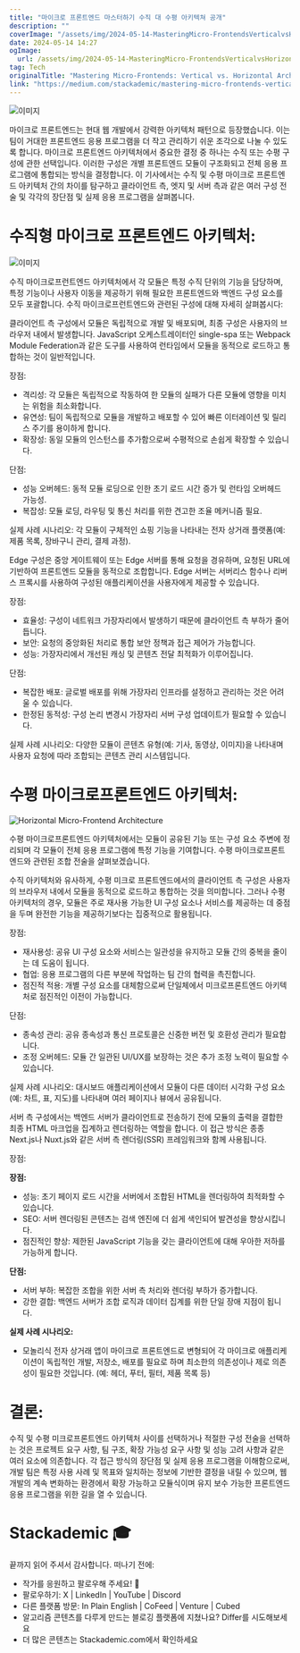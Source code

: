 ```yaml
---
title: "마이크로 프론트엔드 마스터하기 수직 대 수평 아키텍쳐 공개"
description: ""
coverImage: "/assets/img/2024-05-14-MasteringMicro-FrontendsVerticalvsHorizontalArchitecturesUnveiled_0.png"
date: 2024-05-14 14:27
ogImage: 
  url: /assets/img/2024-05-14-MasteringMicro-FrontendsVerticalvsHorizontalArchitecturesUnveiled_0.png
tag: Tech
originalTitle: "Mastering Micro-Frontends: Vertical vs. Horizontal Architectures Unveiled!"
link: "https://medium.com/stackademic/mastering-micro-frontends-vertical-vs-horizontal-architectures-unveiled-5ff793aaec14"
---
```




![이미지](/assets/img/2024-05-14-MasteringMicro-FrontendsVerticalvsHorizontalArchitecturesUnveiled_0.png)

마이크로 프론트엔드는 현대 웹 개발에서 강력한 아키텍처 패턴으로 등장했습니다. 이는 팀이 거대한 프론트엔드 응용 프로그램을 더 작고 관리하기 쉬운 조각으로 나눌 수 있도록 합니다. 마이크로 프론트엔드 아키텍처에서 중요한 결정 중 하나는 수직 또는 수평 구성에 관한 선택입니다. 이러한 구성은 개별 프론트엔드 모듈이 구조화되고 전체 응용 프로그램에 통합되는 방식을 결정합니다. 이 기사에서는 수직 및 수평 마이크로 프론트엔드 아키텍처 간의 차이를 탐구하고 클라이언트 측, 엣지 및 서버 측과 같은 여러 구성 전술 및 각각의 장단점 및 실제 응용 프로그램을 살펴봅니다.

# 수직형 마이크로 프론트엔드 아키텍처:

![이미지](/assets/img/2024-05-14-MasteringMicro-FrontendsVerticalvsHorizontalArchitecturesUnveiled_1.png)




수직 마이크로프런트엔드 아키텍처에서 각 모듈은 특정 수직 단위의 기능을 담당하며, 특정 기능이나 사용자 이동을 제공하기 위해 필요한 프론트엔드와 백엔드 구성 요소를 모두 포괄합니다. 수직 마이크로프런트엔드와 관련된 구성에 대해 자세히 살펴봅시다:

클라이언트 측 구성에서 모듈은 독립적으로 개발 및 배포되며, 최종 구성은 사용자의 브라우저 내에서 발생합니다. JavaScript 오케스트레이터인 single-spa 또는 Webpack Module Federation과 같은 도구를 사용하여 런타임에서 모듈을 동적으로 로드하고 통합하는 것이 일반적입니다.

장점:

- 격리성: 각 모듈은 독립적으로 작동하여 한 모듈의 실패가 다른 모듈에 영향을 미치는 위험을 최소화합니다.
- 유연성: 팀이 독립적으로 모듈을 개발하고 배포할 수 있어 빠른 이터레이션 및 릴리스 주기를 용이하게 합니다.
- 확장성: 동일 모듈의 인스턴스를 추가함으로써 수평적으로 손쉽게 확장할 수 있습니다.



단점:

- 성능 오버헤드: 동적 모듈 로딩으로 인한 초기 로드 시간 증가 및 런타임 오버헤드 가능성.
- 복잡성: 모듈 로딩, 라우팅 및 통신 처리를 위한 견고한 조율 메커니즘 필요.

실제 사례 시나리오: 각 모듈이 구체적인 쇼핑 기능을 나타내는 전자 상거래 플랫폼(예: 제품 목록, 장바구니 관리, 결제 과정).

Edge 구성은 중앙 게이트웨이 또는 Edge 서버를 통해 요청을 경유하며, 요청된 URL에 기반하여 프론트엔드 모듈을 동적으로 조합합니다. Edge 서버는 서버리스 함수나 리버스 프록시를 사용하여 구성된 애플리케이션을 사용자에게 제공할 수 있습니다.



장점:

- 효율성: 구성이 네트워크 가장자리에서 발생하기 때문에 클라이언트 측 부하가 줄어듭니다.
- 보안: 요청의 중앙화된 처리로 통합 보안 정책과 접근 제어가 가능합니다.
- 성능: 가장자리에서 개선된 캐싱 및 콘텐츠 전달 최적화가 이루어집니다.

단점:

- 복잡한 배포: 글로벌 배포를 위해 가장자리 인프라를 설정하고 관리하는 것은 어려울 수 있습니다.
- 한정된 동적성: 구성 논리 변경시 가장자리 서버 구성 업데이트가 필요할 수 있습니다.



실제 사례 시나리오: 다양한 모듈이 콘텐츠 유형(예: 기사, 동영상, 이미지)을 나타내며 사용자 요청에 따라 조합되는 콘텐츠 관리 시스템입니다.

# 수평 마이크로프론트엔드 아키텍처:

![Horizontal Micro-Frontend Architecture](/assets/img/2024-05-14-MasteringMicro-FrontendsVerticalvsHorizontalArchitecturesUnveiled_2.png)

수평 마이크로프론트엔드 아키텍처에서는 모듈이 공유된 기능 또는 구성 요소 주변에 정리되며 각 모듈이 전체 응용 프로그램에 특정 기능을 기여합니다. 수평 마이크로프론트엔드와 관련된 조합 전술을 살펴보겠습니다.



수직 아키텍처와 유사하게, 수평 미크로 프론트엔드에서의 클라이언트 측 구성은 사용자의 브라우저 내에서 모듈을 동적으로 로드하고 통합하는 것을 의미합니다. 그러나 수평 아키텍처의 경우, 모듈은 주로 재사용 가능한 UI 구성 요소나 서비스를 제공하는 데 중점을 두며 완전한 기능을 제공하기보다는 집중적으로 활용됩니다.

장점:

- 재사용성: 공유 UI 구성 요소와 서비스는 일관성을 유지하고 모듈 간의 중복을 줄이는 데 도움이 됩니다.
- 협업: 응용 프로그램의 다른 부분에 작업하는 팀 간의 협력을 촉진합니다.
- 점진적 적용: 개별 구성 요소를 대체함으로써 단일체에서 미크로프론트엔드 아키텍처로 점진적인 이전이 가능합니다.

단점:



- 종속성 관리: 공유 종속성과 통신 프로토콜은 신중한 버전 및 호환성 관리가 필요합니다.
- 조정 오버헤드: 모듈 간 일관된 UI/UX를 보장하는 것은 추가 조정 노력이 필요할 수 있습니다.

실제 사례 시나리오: 대시보드 애플리케이션에서 모듈이 다른 데이터 시각화 구성 요소(예: 차트, 표, 지도)를 나타내며 여러 페이지나 뷰에서 공유됩니다.

서버 측 구성에서는 백엔드 서버가 클라이언트로 전송하기 전에 모듈의 출력을 결합한 최종 HTML 마크업을 집계하고 렌더링하는 역할을 합니다. 이 접근 방식은 종종 Next.js나 Nuxt.js와 같은 서버 측 렌더링(SSR) 프레임워크와 함께 사용됩니다.

장점:



**장점:**

- 성능: 초기 페이지 로드 시간을 서버에서 조합된 HTML을 렌더링하여 최적화할 수 있습니다.
- SEO: 서버 렌더링된 콘텐츠는 검색 엔진에 더 쉽게 색인되어 발견성을 향상시킵니다.
- 점진적인 향상: 제한된 JavaScript 기능을 갖는 클라이언트에 대해 우아한 저하를 가능하게 합니다.

**단점:**

- 서버 부하: 복잡한 조합을 위한 서버 측 처리와 렌더링 부하가 증가합니다.
- 강한 결합: 백엔드 서버가 조합 로직과 데이터 집계를 위한 단일 장애 지점이 됩니다.

**실제 사례 시나리오:**

- 모놀리식 전자 상거래 앱이 마이크로 프론트엔드로 변형되어 각 마이크로 애플리케이션이 독립적인 개발, 저장소, 배포를 필요로 하며 최소한의 의존성이나 제로 의존성이 필요한 것입니다. (예: 헤더, 푸터, 필터, 제품 목록 등)



# 결론:

수직 및 수평 미크로프론트엔드 아키텍처 사이를 선택하거나 적절한 구성 전술을 선택하는 것은 프로젝트 요구 사항, 팀 구조, 확장 가능성 요구 사항 및 성능 고려 사항과 같은 여러 요소에 의존합니다. 각 접근 방식의 장단점 및 실제 응용 프로그램을 이해함으로써, 개발 팀은 특정 사용 사례 및 목표와 일치하는 정보에 기반한 결정을 내릴 수 있으며, 웹 개발의 계속 변화하는 환경에서 확장 가능하고 모듈식이며 유지 보수 가능한 프론트엔드 응용 프로그램을 위한 길을 열 수 있습니다.

# Stackademic 🎓

끝까지 읽어 주셔서 감사합니다. 떠나기 전에:



- 작가를 응원하고 팔로우해 주세요! 👏
- 팔로우하기: X | LinkedIn | YouTube | Discord
- 다른 플랫폼 방문: In Plain English | CoFeed | Venture | Cubed
- 알고리즘 콘텐츠를 다루게 만드는 블로깅 플랫폼에 지쳤나요? Differ를 시도해보세요
- 더 많은 콘텐츠는 Stackademic.com에서 확인하세요
